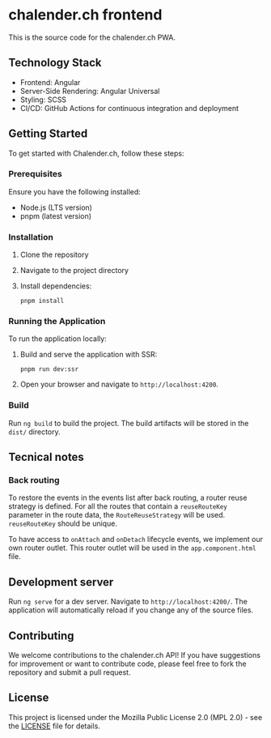 # chalender.ch frontend

This is the source code for the chalender.ch PWA.

## Technology Stack

- Frontend: Angular
- Server-Side Rendering: Angular Universal
- Styling: SCSS
- CI/CD: GitHub Actions for continuous integration and deployment

## Getting Started

To get started with Chalender.ch, follow these steps:

### Prerequisites

Ensure you have the following installed:

- Node.js (LTS version)
- pnpm (latest version)

### Installation

1. Clone the repository

2. Navigate to the project directory

3. Install dependencies:

   `pnpm install`

### Running the Application

To run the application locally:

1. Build and serve the application with SSR:

   `pnpm run dev:ssr`

2. Open your browser and navigate to `http://localhost:4200`.

### Build

Run `ng build` to build the project. The build artifacts will be stored in the `dist/` directory.

## Tecnical notes

### Back routing

To restore the events in the events list after back routing, a router reuse strategy is defined.
For all the routes that contain a `reuseRouteKey` parameter in the route data, the `RouteReuseStrategy` will be used. `reuseRouteKey` should be unique.

To have access to `onAttach` and `onDetach` lifecycle events, we implement our own router outlet. This router outlet will be used in the `app.component.html` file.

## Development server

Run `ng serve` for a dev server. Navigate to `http://localhost:4200/`. The application will automatically reload if you change any of the source files.

## Contributing

We welcome contributions to the chalender.ch API! If you have suggestions for improvement or want to contribute code, please feel free to fork the repository and submit a pull request.

## License

This project is licensed under the Mozilla Public License 2.0 (MPL 2.0) - see the [LICENSE](LICENSE.md) file for details.
